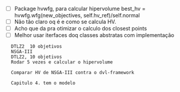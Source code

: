
 - [ ] Package hvwfg, para calcular hipervolume best_hv = hvwfg.wfg(new_objectives, self.hv_ref)/self.normal
 - [ ] Não tão claro oq é e como se calcula HV. 
 - [ ] Acho que da pra otimizar o calculo dos closest points 
 - [ ] Melhor usar iterfaces doq classes abstratas com implementação 

```
  DTLZ2  10 objetivos
  NSGA-III
  DTLZ2, 10 objetivos
  Rodar 5 vezes e calcular o hipervolume
  
  Comparar HV de NSGA-III contra o dvl-framework

  Capitulo 4. tem o modelo
```
